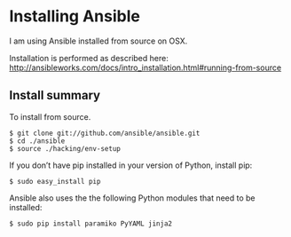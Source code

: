 # Installing Ansible

I am using Ansible installed from source on OSX.

Installation is performed as described here:
http://ansibleworks.com/docs/intro_installation.html#running-from-source

## Install summary

To install from source.

    $ git clone git://github.com/ansible/ansible.git
    $ cd ./ansible
    $ source ./hacking/env-setup

If you don’t have pip installed in your version of Python, install pip:

    $ sudo easy_install pip

Ansible also uses the the following Python modules that need to be installed:

    $ sudo pip install paramiko PyYAML jinja2
